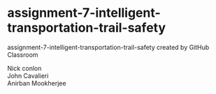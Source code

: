 # assignment-7-intelligent-transportation-trail-safety
assignment-7-intelligent-transportation-trail-safety created by GitHub Classroom

Nick conlon<br />
John Cavalieri<br />
Anirban Mookherjee
